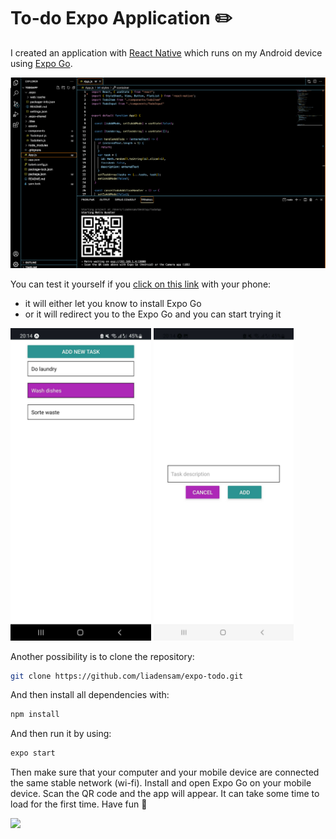 # To-do Expo Application ✏️


I created an application with [React Native](https://reactnative.dev/docs/environment-setup) which runs on my Android device using [Expo Go](https://expo.dev/client).


![VS Code terminal](/assets/vs-code-terminal.png)


You can test it yourself if you [click on this link](https://expo.dev/@liadensam/TodoApp) with your phone:


- it will either let you know to install Expo Go
- or it will redirect you to the Expo Go and you can start trying it


<img src="/assets/front-app.jpg" height="500">


<img src="/assets/using-app.jpg" height="500">


Another possibility is to clone the repository:


```sh
git clone https://github.com/liadensam/expo-todo.git
```

And then install all dependencies  with:

```sh
npm install
```

And then run it by using:


```sh
expo start
```


Then make sure that your computer and your mobile device are connected the same stable network (wi-fi). Install and open Expo Go on your mobile device. Scan the QR code and the app will appear. It can take some time to load for the first time. Have fun 🥳


<img src="/assets/screen-video.gif" height="500">

